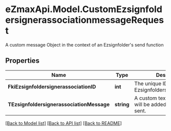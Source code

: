 # eZmaxApi.Model.CustomEzsignfoldersignerassociationmessageRequest
A custom message Object in the context of an Ezsignfolder's send function

## Properties

Name | Type | Description | Notes
------------ | ------------- | ------------- | -------------
**FkiEzsignfoldersignerassociationID** | **int** | The unique ID of the Ezsignfoldersignerassociation | 
**TEzsignfoldersignerassociationMessage** | **string** | A custom text message that will be added to the email sent. | [optional] 

[[Back to Model list]](../README.md#documentation-for-models) [[Back to API list]](../README.md#documentation-for-api-endpoints) [[Back to README]](../README.md)

